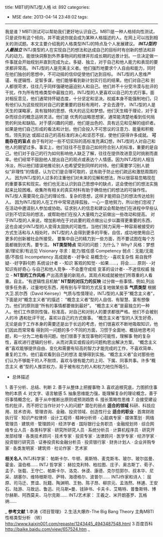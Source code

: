 title: MBTI的INTJ型人格
id: 892
categories:
  - MSE
date: 2013-04-14 23:48:02
tags:
---

我是谁？MBTI测试可以帮助我们更好地认识自己。MBTI是一种人格倾向性测试，只是说你有这个倾向，并不能说你就会成为某种人格描述的人。在网上可以找到相关的测试题。本文主要介绍我的人格类型INTJ的特点及个人发展建议。
**_INTJ型的人最独立_**
INTJ类型的人在实现自己的想法和达成自己的目标时有创新的想法和非凡的动力。能很快洞察到外界事物间的规律并形成长期的远景计划。一旦决定做一件事就会开始规划并直到完成为止。多疑、独立，对于自己和他人能力和表现的要求都非常高。
INTJ型的人是完美主义者。他们强烈地要求个人自由和能力，同时在他们独创的思想中，不可动摇的信仰促使他们达到目标。 INTJ型的人思维严谨、有逻辑性、足智多谋，他们能够看到新计划实行后的结果。他们对自己和 别人都很苛求，往往几乎同样强硬地逼迫别人和自己。他们并不十分受冷漠与批评的干扰，作为所有性格类型中最独立的，INTJ型的人更喜欢以自己的方式行事。面对相反意见，他们通常持怀疑态度，十分坚定和坚决。权威本身不能强制地们，只有他们认为这些规则对自己的更重要的目标有用时，才会去遵守。
INTJ型的人是天生的谋略家，具有独特的思想、伟大的远见和梦想。他们天生精于理论，对于复杂而综合的概念运转灵活。他们是 优秀的战略思想家，通常能清楚地看到任何局势的利处和缺陷。对于感兴趣的问题，他们是出色的、具有远见和见解的组织者。如果是他们自己形成的看法和计划，他们会投入不可思议的注意力、能量和积极性。领先到达 或超过自己的高标准的决心和坚忍不拔，使他们获得许多成就。
**可能存在的盲点**
由于有时对一些不切实际的高标准充满幻想，INTJ型的人对自己和他人的期望过多。事实上，他们往往不在意自己如何符合别人的标准，重要的是自己。他们对于自己的行为如何影响他人缺乏了解，往往在提供改进意见时挑剔而直率。他们经常不鼓励他人提出自己的观点或表达个人情感。因为INTJ型的人相当冷淡，所以他们错误地推论别人也希望受到同样的对待。他们需要学习别人貌似“非理性”的情感，认为它们是合理可取的，这有助于防止他们疏远和激怒周围的人。
因为INTJ型的人过多的注重他们对未来的见解和想法，所以很容易忽略现在的重要事实和现实。他们也无法认识到自己思想中的缺点，这会使他们的想法实施起来比较困难。收集所有相关的真实材料有助于确信他们的想法的可操作性。INTJ型人需要简化自己的理论性、复杂的思想，这样才能把自己的想法传达给别人。
因为INTJ型的人在工作中常常选择孤独，一心一意地努力，所以他们忽视了在活动中邀请别人参加或协助。征求别人的信息和建议会帮助他们在进程中早些认识到不切实际的想法，或帮助他们在投入大量精力之前做出一些改动和提高。
对于INTJ型的人来说，增加影响在于对此要的观点做出让步以赢得更重要的东西，这也会减少INTJ型的人变得太固执的可能性。当他们努力采用一种容易被接受的方式生活和与人相处时，INTJ型的人会得到更多的平衡，自信，成功地使用自己更多的创新被社会所接受。
要集中自己的精力到一些方面，而不要试图在每个方面都做到优秀。要专注。
**NT类型特点**
常问的问题：为什么？                             Why?
风格：梦想家/理论家/有远见                        Visionary
寻求：能力/胜任感                                Competency
弱点：无能/无能感/不胜任                          Incompetency
高成就者-                               -好争论
易概念化-                                   -喜欢复杂性
易自我怀疑-                                    -好字斟句酌
系统设计者 -                                -知识
       客观的知觉-                        -如果……，将会……
原则-                                   -对知识有好奇心
与自己和他人竞争-                      -不会墨守成规
变革的设计者-                                  -不迷信权威
                      独立 -
**NT型的工作风格**
产出高质量的新观点。其观点和成就被他们所尊重的人看重。自主。“有逻辑性且机敏”
**NT型的对压力的反映**
过分做一些事情，例如,列出很多任务表，过量地吃东西，用有别与平常的方式反复地做某些事
**气质类型**
根据大卫.凯尔西（David Keirsey）气质与性情理论，INTJ型的人属于“概念主义者”，下面是对“概念主义者”的描述：
“概念主义者”型的人自信、有智慧、富有想像力。他们的原则是“所有的事情都要做到最好”。
“概念主义者”是最独立的一种人。他们工作原则性强，标准高，对自己和对别人的要求都很严格。他们不会被别人的冷 遇和批评干扰，喜欢以自己的方式做事。
“概念主义者”型的人天生好奇，无论是由于工作本身的需要还是出于长远的考虑，他们很喜欢不断地吸取知识，他们因此而常常看 得到同一问题的多个不同的方面，习惯于全面地、概括地思考问题，和一分为二地看待问题。他们很善于发现事物的可能性，理解事 物的复杂性，喜欢进行逻辑的分析，从而对真实或假设的问题构思出解决方案。
“概念主义者”喜欢能够提供自由、变化和需要有较高的智力才能完成的工作，不喜欢简单、重复的工作。他们喜欢看到自己的想法 能够得到实施。“概念主义者”会对那些他们认为不够能干的人不耐烦，喜欢与很有能力的上司、下属、同事共事。许多“概念主义 者”型的人推崇权力，易于被有权力的人和权力地位所吸引。

*   总体描述

1\. 善于分析、总结、判断
2\. 善于从整体上把握事物
3\. 喜欢追根究底，力图抓住事物的本质
4\. 对文字、语言敏感
5\. 抽象思维能力强，能理解复杂的理论概念，善于将事情概念化，善于从中推断出原则或预测趋势
6\. 擅长策略性思维
7\. 会接受建设性的批评，而不把它当作针对个人的问题*   潜在的弱点
**适合的领域**
科研、科技应用、技术咨询、管理咨询、金融、投资领域、创造性行业
**适合的职业**
· 首席财政执行官
· 知识产权律师
· 设计工程师
· 精神分析师
· 心脏病专家
· 媒体策划
· 网络管理员
· 建筑师
· 管理顾问
· 经济学者
· 国际银行业务职员
· 金融规划师
· 综合网络专业人员
· 各类科学家
· 研究所研究人员
· 系统分析员
· 计算机程序员
· 研究开发部经理
· 各类技术顾问
· 技术专家
· 投资专家
· 法律顾问
· 医学专家
· 经济学家
· 投资银行研究员
· 证券投资和金融分析员
· 投资银行家
· 财务计划人
· 企业并购专家
· 各类发明家
· 建筑师
· 社论作家
· 艺术家

**相关名人**
INTJ科学家：
帕斯卡尔、牛顿、奥斯特、麦克斯韦、玻尔、玻尔兹曼、霍金、温伯格……
INTJ 哲学家：
赫拉克利特、柏拉图、庄子、奥古斯丁、荀子、孟子、张载、王守仁、帕斯卡尔、洛克、休谟、康德、克尔恺郭尔、叔本华、尼采、胡塞尔、维特根斯坦、萨特、海德格尔、波普尔……
INTJ作家和诗人：
屈原、司马迁、贾谊、阮籍、陶渊明、王勃、陈子昂、柳宗元、孟浩然、林逋、王安石、陆游、马致远、鲁迅、托马斯•曼、钱钟书、卡夫卡、艾略特、普鲁斯特、博尔赫斯、阿西莫夫、马尔克斯……
INTJ艺术家：
王羲之、米开朗基罗、瓦格纳……

_
**参考文献**
1.李涛《项目管理》
2.生活大爆炸-The Big Bang Theory 主角MBTI性格类型分析 （转）http://www.kaixin001.com/repaste/1243445_4943487548.html
3.百度百科 http://baike.baidu.com/view/657524.htm
_